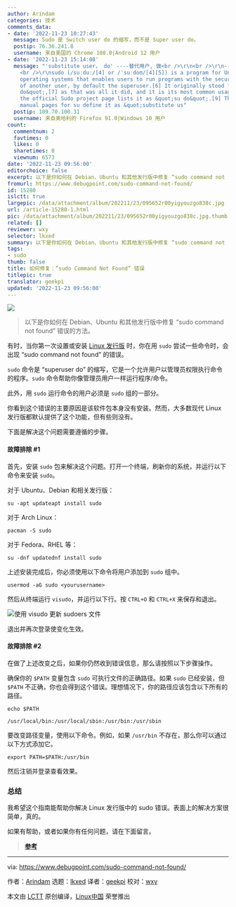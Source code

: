 ```yaml
---
author: Arindam
categories: 技术
comments_data:
- date: '2022-11-23 10:27:43'
  message: Sudo 是 Switch user do 的缩写，而不是 Super user do。
  postip: 76.36.241.8
  username: 来自美国的 Chrome 108.0|Android 12 用户
- date: '2022-11-23 15:14:08'
  message: "'substitute user， do' ----替代用户, 做<br />\r\n<br />\r\n----from wikipedia
    <br />\r\nsudo (/suːduː/[4] or /ˈsuːdoʊ/[4][5]) is a program for Unix-like computer
    operating systems that enables users to run programs with the security privileges
    of another user, by default the superuser.[6] It originally stood for &quot;superuser
    do&quot;,[7] as that was all it did, and it is its most common usage;[8] however,
    the official Sudo project page lists it as &quot;su do&quot;.[9] The current Linux
    manual pages for su define it as &quot;substitute us"
  postip: 109.70.100.31
  username: 来自奥地利的 Firefox 91.0|Windows 10 用户
count:
  commentnum: 2
  favtimes: 0
  likes: 0
  sharetimes: 0
  viewnum: 6573
date: '2022-11-23 09:56:00'
editorchoice: false
excerpt: 以下是你如何在 Debian、Ubuntu 和其他发行版中修复 “sudo command not found” 错误的方法。
fromurl: https://www.debugpoint.com/sudo-command-not-found/
id: 15280
islctt: true
largepic: /data/attachment/album/202211/23/095652r00yigyouzgo838c.jpg
url: /article-15280-1.html
pic: /data/attachment/album/202211/23/095652r00yigyouzgo838c.jpg.thumb.jpg
related: []
reviewer: wxy
selector: lkxed
summary: 以下是你如何在 Debian、Ubuntu 和其他发行版中修复 “sudo command not found” 错误的方法。
tags:
- sudo
thumb: false
title: 如何修复：“sudo Command Not Found” 错误
titlepic: true
translator: geekpi
updated: '2022-11-23 09:56:00'
---
```


![](/data/attachment/album/202211/23/095652r00yigyouzgo838c.jpg)



> 
> 以下是你如何在 Debian、Ubuntu 和其他发行版中修复 “sudo command not found” 错误的方法。
> 
> 
> 


有时，当你第一次设置或安装 [Linux 发行版](https://www.debugpoint.com/category/distributions) 时，你在用 `sudo` 尝试一些命令时，会出现 “sudo command not found” 的错误。


`sudo` 命令是 “superuser do” 的缩写，它是一个允许用户以管理员权限执行命令的程序。`sudo` 命令帮助你像管理员用户一样运行程序/命令。


此外，用 `sudo` 运行命令的用户必须是 `sudo` 组的一部分。


你看到这个错误的主要原因是该软件包本身没有安装。然而，大多数现代 Linux 发行版都默认提供了这个功能，但有些则没有。


下面是解决这个问题需要遵循的步骤。


#### 故障排除 #1


首先，安装 `sudo` 包来解决这个问题。打开一个终端，刷新你的系统，并运行以下命令来安装 `sudo`。


对于 Ubuntu、Debian 和相关发行版：



```
su -apt updateapt install sudo

```

对于 Arch Linux：



```
pacman -S sudo

```

对于 Fedora、RHEL 等：



```
su -dnf updatednf install sudo

```

上述安装完成后，你必须使用以下命令将用户添加到 `sudo` 组中。



```
usermod -aG sudo <yourusername>

```

然后从终端运行 `visudo`，并运行以下行。按 `CTRL+O` 和 `CTRL+X` 来保存和退出。


![使用 visudo 更新 sudoers 文件](/data/attachment/album/202211/23/095741jzrr6h11ej80r1r4.jpg)


退出并再次登录使变化生效。


#### 故障排除 #2


在做了上述改变之后，如果你仍然收到错误信息，那么请按照以下步骤操作。


确保你的 `$PATH` 变量包含 `sudo` 可执行文件的正确路径。如果 `sudo` 已经安装，但 `$PATH` 不正确，你也会得到这个错误。理想情况下，你的路径应该包含以下所有的路径。



```
echo $PATH

```


```
/usr/local/bin:/usr/local/sbin:/usr/bin:/usr/sbin

```

要改变路径变量，使用以下命令。例如，如果 `/usr/bin` 不存在，那么你可以通过以下方式添加它。



```
export PATH=$PATH:/usr/bin

```

然后注销并登录查看效果。


### 总结


我希望这个指南能帮助你解决 Linux 发行版中的 sudo 错误。表面上的解决方案很简单，真的。


如果有帮助，或者如果你有任何问题，请在下面留言。



> 
> **[参考](https://linux.die.net/man/8/sudo)**
> 
> 
> 




---


via: <https://www.debugpoint.com/sudo-command-not-found/>


作者：[Arindam](https://www.debugpoint.com/author/admin1/) 选题：[lkxed](https://github.com/lkxed) 译者：[geekpi](https://github.com/geekpi) 校对：[wxy](https://github.com/wxy)


本文由 [LCTT](https://github.com/LCTT/TranslateProject) 原创编译，[Linux中国](https://linux.cn/) 荣誉推出